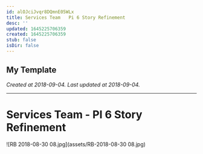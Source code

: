 ```yaml
---
id: alOJciJvqr8DQmnE05WLx
title: Services Team   Pi 6 Story Refinement
desc: ''
updated: 1645225706359
created: 1645225706359
stub: false
isDir: false
---
```

My Template
---

_Created at 2018-09-04._
_Last updated at 2018-09-04._




---

# Services Team - PI 6 Story Refinement


![RB 2018-08-30 08.jpg](assets/RB-2018-08-30 08.jpg)

